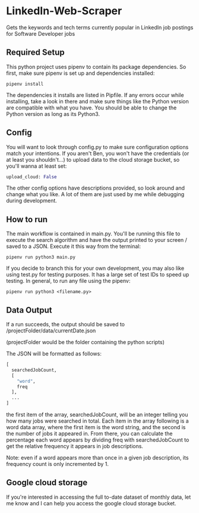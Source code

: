 # LinkedIn-Web-Scraper
Gets the keywords and tech terms currently popular in LinkedIn job postings for Software Developer jobs

## Required Setup
This python project uses pipenv to contain its package dependencies. So first, make sure pipenv is set up and dependencies installed:
```
pipenv install
```
The dependencies it installs are listed in Pipfile. If any errors occur while installing, take a look in there and make sure things like the Python version are compatible with
what you have. You should be able to change the Python version as long as its Python3.

## Config
You will want to look through config.py to make sure configuration options match your intentions.
If you aren't Ben, you won't have the credentials (or at least you shouldn't...) to upload data to the cloud storage bucket, so you'll wanna at least set:
```python
upload_cloud: False
```
The other config options have descriptions provided, so look around and change what you like.  A lot of them are just used by me while debugging during development.

## How to run
The main workflow is contained in main.py.  You'll be running this file to execute the search algorithm and have the output printed to your screen / saved to a JSON.
Execute it this way from the terminal:
```
pipenv run python3 main.py
```
If you decide to branch this for your own development, you may also like using test.py for testing purposes. It has a large set of test IDs to speed up testing.
In general, to run any file using the pipenv:
```
pipenv run python3 <filename.py>
```

## Data Output
If a run succeeds, the output should be saved to /projectFolder/data/currentDate.json

(projectFolder would be the folder containing the python scripts)

The JSON will be formatted as follows:

```python
[
  searchedJobCount,
  [
    "word",
    freq
  ],
  ...
]
```

the first item of the array, searchedJobCount, will be an integer telling you how many jobs were searched in total.
Each item in the array following is a word data array, where the first item is the word string, and the second is the number of jobs it appeared in.
From there, you can calculate the percentage each word appears by dividing freq with searchedJobCount to get the relative frequency it appears in job descriptions.

Note: even if a word appears more than once in a given job description, its frequency count is only incremented by 1.

## Google cloud storage
If you're interested in accessing the full to-date dataset of monthly data, let me know and I can help you access the google cloud storage bucket.
